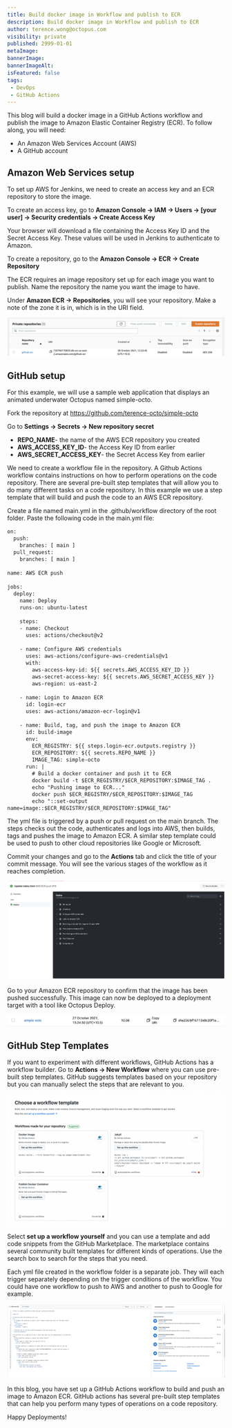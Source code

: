 ```yaml
---
title: Build docker image in Workflow and publish to ECR
description: Build docker image in Workflow and publish to ECR
author: terence.wong@octopus.com
visibility: private
published: 2999-01-01
metaImage: 
bannerImage: 
bannerImageAlt: 
isFeatured: false
tags:
 - DevOps
 - GitHub Actions
---
```


This blog will build a docker image in a GitHub Actions workflow and publish the image to Amazon Elastic Container Registry (ECR). To follow along, you will need:

- An Amazon Web Services Account (AWS)
- A GitHub account


## Amazon Web Services setup

To set up AWS for Jenkins, we need to create an access key and an ECR repository to store the image.

To create an access key, go to **Amazon Console &rarr; IAM &rarr; Users &rarr; [your user] &rarr; Security credentials &rarr; Create Access Key**

Your browser will download a file containing the Access Key ID and the Secret Access Key. These values will be used in Jenkins to authenticate to Amazon.

To create a repository, go to the **Amazon Console &rarr; ECR &rarr; Create Repository**

The ECR requires an image repository set up for each image you want to publish. Name the repository the name you want the image to have. 

Under **Amazon ECR &rarr; Repositories**, you will see your repository. Make a note of the zone it is in, which is in the URI field.

![ECR Repository](ecr-repository.png)

## GitHub setup

For this example, we will use a sample web application that displays an animated underwater Octopus named simple-octo.

Fork the repository at https://github.com/terence-octo/simple-octo

Go to **Settings &rarr; Secrets &rarr; New repository secret**

- **REPO_NAME**- the name of the AWS ECR repository you created
- **AWS_ACCESS_KEY_ID**- the Access Key ID from earlier
- **AWS_SECRET_ACCESS_KEY**- the Secret Access Key from earlier

We need to create a workflow file in the repository. A Github Actions workflow contains instructions on how to perform operations on the code repository. There are several pre-built step templates that will allow you to do many different tasks on a code repository. In this example we use a step template that will build and push the code to an AWS ECR repository.


Create a file named main.yml in the .github/workflow directory of the root folder. Paste the following code in the main.yml file:

```
on:
  push:
    branches: [ main ]
  pull_request:
    branches: [ main ]

name: AWS ECR push

jobs:
  deploy:
    name: Deploy
    runs-on: ubuntu-latest

    steps:
    - name: Checkout
      uses: actions/checkout@v2
      
    - name: Configure AWS credentials
      uses: aws-actions/configure-aws-credentials@v1
      with:
        aws-access-key-id: ${{ secrets.AWS_ACCESS_KEY_ID }}
        aws-secret-access-key: ${{ secrets.AWS_SECRET_ACCESS_KEY }}
        aws-region: us-east-2

    - name: Login to Amazon ECR
      id: login-ecr
      uses: aws-actions/amazon-ecr-login@v1

    - name: Build, tag, and push the image to Amazon ECR
      id: build-image
      env:
        ECR_REGISTRY: ${{ steps.login-ecr.outputs.registry }}
        ECR_REPOSITORY: ${{ secrets.REPO_NAME }}
        IMAGE_TAG: simple-octo
      run: |
        # Build a docker container and push it to ECR 
        docker build -t $ECR_REGISTRY/$ECR_REPOSITORY:$IMAGE_TAG .
        echo "Pushing image to ECR..."
        docker push $ECR_REGISTRY/$ECR_REPOSITORY:$IMAGE_TAG
        echo "::set-output name=image::$ECR_REGISTRY/$ECR_REPOSITORY:$IMAGE_TAG"
```

The yml file is triggered by a push or pull request on the main branch. The steps checks out the code, authenticates and logs into AWS, then builds, tags and pushes the image to Amazon ECR. A similar step template could be used to push to other cloud repositories like Google or Microsoft. 

Commit your changes and go to the **Actions** tab and click the title of your commit message. You will see the various stages of the workflow as it reaches completion.

![GitHub Actions Success](githubactions-success.png)

Go to your Amazon ECR repository to confirm that the image has been pushed successfully. This image can now be deployed to a deployment target with a tool like Octopus Deploy.

![ECR Success](ecr-success.png)

## GitHub Step Templates

If you want to experiment with different workflows, GitHub Actions has a workflow builder. Go to **Actions &rarr; New Workflow** where you can use pre-built step templates. GitHub suggests templates based on your repository but you can manually select the steps that are relevant to you. 

![Build Workflow](build-workflow.png)

Select **set up a workflow yourself** and you can use a template and add code snippets from the GitHub Marketplace. The marketplace contains several community built templates for different kinds of operations. Use the search box to search for the steps that you need.

Each yml file created in the workflow folder is a separate job. They will each trigger separately depending on the trigger conditions of the workflow. You could have one workflow to push to AWS and another to push to Google for example.

![Build Your Workflow](build-your-workflow.png)

In this blog, you have set up a GitHub Actions workflow to build and push an image to Amazon ECR. GitHub actions has several pre-built step templates that can help you perform many types of operations on a code repository. 

Happy Deployments!
